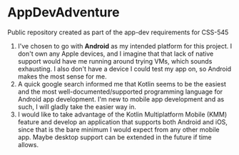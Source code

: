 # AppDevAdventure
Public repository created as part of the app-dev requirements for CSS-545 

1. I've chosen to go with **Android** as my intended platform for this project. I don't own any Apple devices, and I imagine that that lack of native support would have me running around trying VMs, which sounds exhausting. I also don't have a device I could test my app on, so Android makes the most sense for me.
2. A quick google search informed me that Kotlin seems to be the easiest and the most well-documented/supported programming language for Android app development. I'm new to mobile app development and as such, I will gladly take the easier way in.
3. I would like to take advantage of the Kotlin Multiplatform Mobile (KMM) feature and develop an application that supports both Android and iOS, since that is the bare minimum I would expect from any other mobile app. Maybe desktop support can be extended in the future if time allows.
